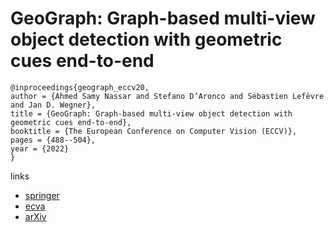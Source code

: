 # GeoGraph: Graph-based multi-view object detection with geometric cues end-to-end

```
@inproceedings{geograph_eccv20,
author = {Ahmed Samy Nassar and Stefano D’Aronco and Sébastien Lefèvre and Jan D. Wegner},
title = {GeoGraph: Graph-based multi-view object detection with geometric cues end-to-end},
booktitle = {The European Conference on Computer Vision (ECCV)},
pages = {488--504},
year = {2022}
}
```

links
- [springer](https://link.springer.com/chapter/10.1007/978-3-030-58589-1_39
)
- [ecva](https://www.ecva.net/papers/eccv_2020/papers_ECCV/html/292_ECCV_2020_paper.php)
- [arXiv](https://arxiv.org/abs/2003.10151)
